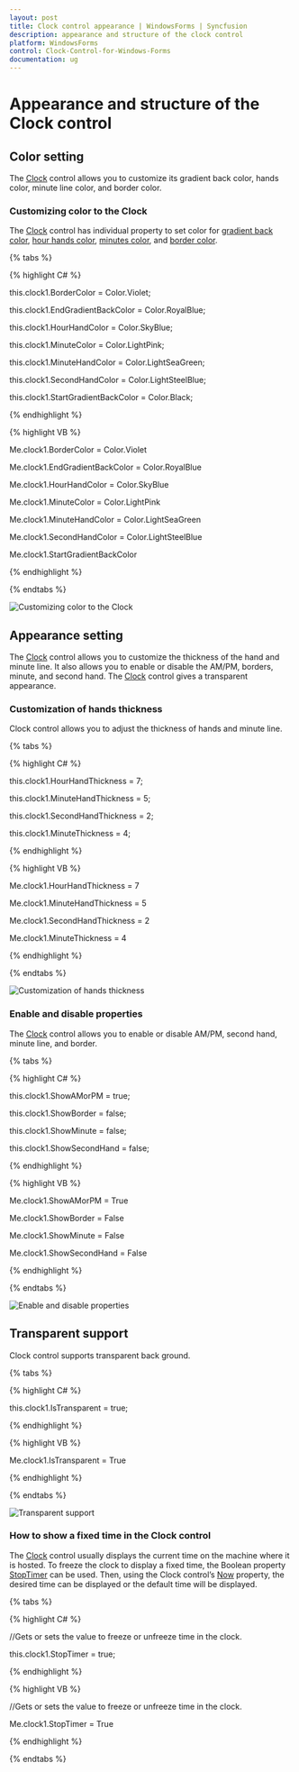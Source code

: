 ```yaml
---
layout: post
title: Clock control appearance | WindowsForms | Syncfusion
description: appearance and structure of the clock control
platform: WindowsForms
control: Clock-Control-for-Windows-Forms
documentation: ug
---
```


#  Appearance and structure of the Clock control

## Color setting

The [Clock](https://help.syncfusion.com/cr/windowsforms/Syncfusion.Windows.Forms.Tools.Clock.html) control allows you to customize its gradient back color, hands color, minute line color, and border color.

### Customizing color to the Clock

The [Clock](https://help.syncfusion.com/cr/windowsforms/Syncfusion.Windows.Forms.Tools.Clock.html) control has individual property to set color for [gradient back color](https://help.syncfusion.com/cr/windowsforms/Syncfusion.Windows.Forms.Tools.Clock.html#Syncfusion_Windows_Forms_Tools_Clock_StartGradientBackColor), [hour hands color](https://help.syncfusion.com/cr/windowsforms/Syncfusion.Windows.Forms.Tools.Clock.html#Syncfusion_Windows_Forms_Tools_Clock_HourHandColor), [minutes color](https://help.syncfusion.com/cr/windowsforms/Syncfusion.Windows.Forms.Tools.Clock.html#Syncfusion_Windows_Forms_Tools_Clock_MinuteHandColor), and [border color](https://help.syncfusion.com/cr/windowsforms/Syncfusion.Windows.Forms.Tools.Clock.html#Syncfusion_Windows_Forms_Tools_Clock_BorderColor).

{% tabs %}

{% highlight C# %}

this.clock1.BorderColor = Color.Violet;

this.clock1.EndGradientBackColor = Color.RoyalBlue;

this.clock1.HourHandColor = Color.SkyBlue;

this.clock1.MinuteColor = Color.LightPink;

this.clock1.MinuteHandColor = Color.LightSeaGreen;

this.clock1.SecondHandColor = Color.LightSteelBlue;

this.clock1.StartGradientBackColor = Color.Black;

{% endhighlight %}

{% highlight VB %}

Me.clock1.BorderColor = Color.Violet

Me.clock1.EndGradientBackColor = Color.RoyalBlue

Me.clock1.HourHandColor = Color.SkyBlue

Me.clock1.MinuteColor = Color.LightPink

Me.clock1.MinuteHandColor = Color.LightSeaGreen

Me.clock1.SecondHandColor = Color.LightSteelBlue

Me.clock1.StartGradientBackColor

{% endhighlight %}

{% endtabs %}

![Customizing color to the Clock](Overview_images/Overview_img95.png) 


## Appearance setting

The [Clock](https://help.syncfusion.com/cr/windowsforms/Syncfusion.Windows.Forms.Tools.Clock.html) control allows you to customize the thickness of the hand and minute line. It also allows you to enable or disable the AM/PM, borders, minute, and second hand. The [Clock](https://help.syncfusion.com/cr/windowsforms/Syncfusion.Windows.Forms.Tools.Clock.html) control gives a transparent appearance.

### Customization of hands thickness

Clock control allows you to adjust the thickness of hands and minute line.

{% tabs %}

{% highlight C# %}

this.clock1.HourHandThickness = 7;

this.clock1.MinuteHandThickness = 5;

this.clock1.SecondHandThickness = 2;

this.clock1.MinuteThickness = 4;

{% endhighlight %}

{% highlight VB %}

Me.clock1.HourHandThickness = 7

Me.clock1.MinuteHandThickness = 5

Me.clock1.SecondHandThickness = 2

Me.clock1.MinuteThickness = 4

{% endhighlight %}

{% endtabs %}

![Customization of hands thickness](Overview_images/Overview_img96.png) 



### Enable and disable properties

The [Clock](https://help.syncfusion.com/cr/windowsforms/Syncfusion.Windows.Forms.Tools.Clock.html) control allows you to enable or disable AM/PM, second hand, minute line, and border.

{% tabs %}

{% highlight C# %}

this.clock1.ShowAMorPM = true;

this.clock1.ShowBorder = false;

this.clock1.ShowMinute = false;

this.clock1.ShowSecondHand = false;

{% endhighlight %}

{% highlight VB %}

Me.clock1.ShowAMorPM = True

Me.clock1.ShowBorder = False

Me.clock1.ShowMinute = False

Me.clock1.ShowSecondHand = False

{% endhighlight %}

{% endtabs %}

![Enable and disable properties](Overview_images/Overview_img97.png) 

## Transparent support

Clock control supports transparent back ground.

{% tabs %}

{% highlight C# %}

this.clock1.IsTransparent = true;

{% endhighlight %}

{% highlight VB %}

Me.clock1.IsTransparent = True

{% endhighlight %}

{% endtabs %}

![Transparent support](Overview_images/Overview_img98.png)



### How to show a fixed time in the Clock control

The [Clock](https://help.syncfusion.com/cr/windowsforms/Syncfusion.Windows.Forms.Tools.Clock.html) control usually displays the current time on the machine where it is hosted. To freeze the clock to display a fixed time, the Boolean property [StopTimer](https://help.syncfusion.com/cr/windowsforms/Syncfusion.Windows.Forms.Tools.Clock.html#Syncfusion_Windows_Forms_Tools_Clock_StopTimer) can be used. Then, using the Clock control’s [Now](https://help.syncfusion.com/cr/windowsforms/Syncfusion.Windows.Forms.Tools.Clock.html#Syncfusion_Windows_Forms_Tools_Clock_Now) property, the desired time can be displayed or the default time will be displayed.


{% tabs %}

{% highlight C# %}

//Gets or sets the value to freeze or unfreeze time in the clock.

this.clock1.StopTimer = true;

{% endhighlight %}

{% highlight VB %}

//Gets or sets the value to freeze or unfreeze time in the clock.

Me.clock1.StopTimer = True

{% endhighlight %}

{% endtabs %}

